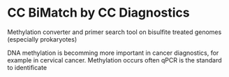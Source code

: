 # CC BiMatch by CC Diagnostics
Methylation converter and primer search tool on bisulfite treated genomes (especially prokaryotes)

DNA methylation is becomming more important in cancer diagnostics, for example in cervical cancer. Methylation occurs often qPCR is the standard to identificate 
